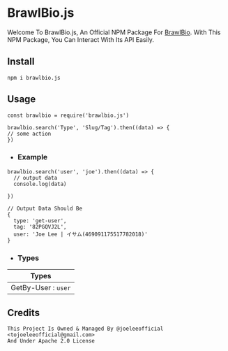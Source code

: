# BrawlBio.js

Welcome To BrawlBio.js, An Official NPM Package For [BrawlBio](https://bs.is-a.dev). With This NPM Package, You Can Interact With Its API Easily.

## Install

`npm i brawlbio.js`

## Usage

```
const brawlbio = require('brawlbio.js')

brawlbio.search('Type', 'Slug/Tag').then((data) => { 
// some action  
})
```

- ### Example
```
brawlbio.search('user', 'joe').then((data) => { 
  // output data
  console.log(data)
  
})
 
// Output Data Should Be
{
  type: 'get-user',
  tag: '82PGQVJ2L',
  user: 'Joe Lee | イサム(469091175517782018)'
}
```
  - ### Types

  | Types  | 
| ------------- |
| GetBy-User : `user`  | GetBy-Tag : `tag` 


## Credits 

```
This Project Is Owned & Managed By @joeleeofficial <tojoeleeofficial@gmail.com>
And Under Apache 2.0 License
```


